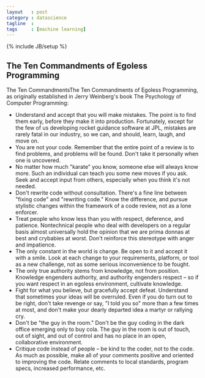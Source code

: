 ```yaml
---
layout   : post
category : datascience
tagline  : 
tags     : [machine learning]
---
```

{% include JB/setup %}

## The Ten Commandments of Egoless Programming

The Ten CommandmentsThe Ten Commandments of Egoless Programming, as originally established in Jerry Weinberg's book The Psychology of Computer Programming:

- Understand and accept that you will make mistakes. The point is to find them early, before they make it into production. Fortunately, except for the few of us developing rocket guidance software at JPL, mistakes are rarely fatal in our industry, so we can, and should, learn, laugh, and move on.
- You are not your code. Remember that the entire point of a review is to find problems, and problems will be found. Don't take it personally when one is uncovered.
- No matter how much "karate" you know, someone else will always know more. Such an individual can teach you some new moves if you ask. Seek and accept input from others, especially when you think it's not needed.
- Don't rewrite code without consultation. There's a fine line between "fixing code" and "rewriting code." Know the difference, and pursue stylistic changes within the framework of a code review, not as a lone enforcer.
- Treat people who know less than you with respect, deference, and patience. Nontechnical people who deal with developers on a regular basis almost universally hold the opinion that we are prima donnas at best and crybabies at worst. Don't reinforce this stereotype with anger and impatience.
- The only constant in the world is change. Be open to it and accept it with a smile. Look at each change to your requirements, platform, or tool as a new challenge, not as some serious inconvenience to be fought.
- The only true authority stems from knowledge, not from position. Knowledge engenders authority, and authority engenders respect – so if you want respect in an egoless environment, cultivate knowledge.
- Fight for what you believe, but gracefully accept defeat. Understand that sometimes your ideas will be overruled. Even if you do turn out to be right, don't take revenge or say, "I told you so" more than a few times at most, and don't make your dearly departed idea a martyr or rallying cry.
- Don't be "the guy in the room." Don't be the guy coding in the dark office emerging only to buy cola. The guy in the room is out of touch, out of sight, and out of control and has no place in an open, collaborative environment.
- Critique code instead of people – be kind to the coder, not to the code. As much as possible, make all of your comments positive and oriented to improving the code. Relate comments to local standards, program specs, increased performance, etc.
